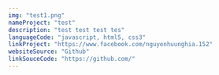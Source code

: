 ```yaml
---
img: "test1.png"
nameProject: "test"
description: "test test test tes"
languageCode: "javascript, html5, css3"
linkProject: "https://www.facebook.com/nguyenhuunghia.152"
websiteSource: "Github"
linkSouceCode: "https://github.com/"
---
```

